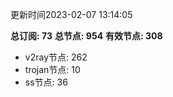更新时间2023-02-07 13:14:05

**总订阅: 73**
**总节点: 954**
**有效节点: 308**
- v2ray节点: 262
- trojan节点: 10
- ss节点: 36
